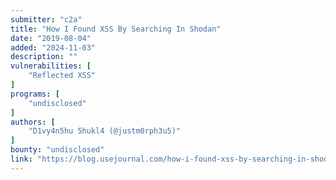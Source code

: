 ```yaml
---
submitter: "c2a"
title: "How I Found XSS By Searching In Shodan"
date: "2019-08-04"
added: "2024-11-03"
description: ""
vulnerabilities: [
    "Reflected XSS"
]
programs: [
    "undisclosed"
]
authors: [
    "D1vy4n5hu 5hukl4 (@justm0rph3u5)"
]
bounty: "undisclosed"
link: "https://blog.usejournal.com/how-i-found-xss-by-searching-in-shodan-6943b799e648"
---
```




